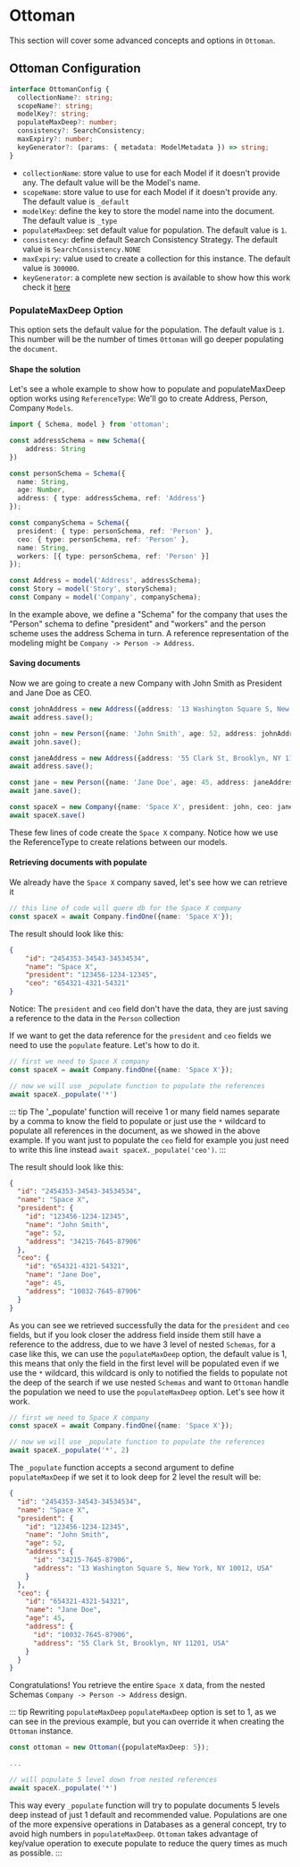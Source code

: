 # Ottoman

This section will cover some advanced concepts and options in `Ottoman`.

## Ottoman Configuration

```typescript
interface OttomanConfig {
  collectionName?: string;
  scopeName?: string;
  modelKey?: string;
  populateMaxDeep?: number;
  consistency?: SearchConsistency;
  maxExpiry?: number;
  keyGenerator?: (params: { metadata: ModelMetadata }) => string;
}
```

- `collectionName`: store value to use for each Model if it doesn't provide any. The default value will be the Model's name.
- `scopeName`: store value to use for each Model if it doesn't provide any. The default value is `_default`
- `modelKey`: define the key to store the model name into the document. The default value is `_type`
- `populateMaxDeep`: set default value for population. The default value is `1`.
- `consistency`: define default Search Consistency Strategy. The default value is `SearchConsistency.NONE`
- `maxExpiry`: value used to create a collection for this instance. The default value is `300000`.
- `keyGenerator`: a complete new section is available to show how this work check it [here](advanced/how-ottoman-works.html#key-generation-layer)

### PopulateMaxDeep Option

This option sets the default value for the population. The default value is `1`. This number will be the number of times `Ottoman` will go deeper populating the `document`.

#### Shape the solution

Let's see a whole example to show how to populate and populateMaxDeep option works using `ReferenceType`:
We'll go to create Address, Person, Company `Models`.

```typescript
import { Schema, model } from 'ottoman';

const addressSchema = new Schema({
    address: String
})

const personSchema = Schema({
  name: String,
  age: Number,
  address: { type: addressSchema, ref: 'Address'}
});

const companySchema = Schema({
  president: { type: personSchema, ref: 'Person' },
  ceo: { type: personSchema, ref: 'Person' },
  name: String,
  workers: [{ type: personSchema, ref: 'Person' }]
});

const Address = model('Address', addressSchema);
const Story = model('Story', storySchema);
const Company = model('Company', companySchema);
```

In the example above, we define a "Schema" for the company that uses the "Person" schema to define "president" and "workers" and the person scheme uses the address Schema in turn. A reference representation of the modeling might be `Company -> Person -> Address`.

#### Saving documents

Now we are going to create a new Company with John Smith as President and Jane Doe as CEO.

```typescript
const johnAddress = new Address({address: '13 Washington Square S, New York, NY 10012, USA'});
await address.save();

const john = new Person({name: 'John Smith', age: 52, address: johnAddress});
await john.save();

const janeAddress = new Address({address: '55 Clark St, Brooklyn, NY 11201, USA'});
await address.save();

const jane = new Person({name: 'Jane Doe', age: 45, address: janeAddress});
await jane.save();

const spaceX = new Company({name: 'Space X', president: john, ceo: jane})
await spaceX.save()
```

These few lines of code create the `Space X` company. Notice how we use the ReferenceType to create 
relations between our models.

#### Retrieving documents with populate

We already have the `Space X` company saved, let's see how we can retrieve it

```typescript
// this line of code will quere db for the Space X company
const spaceX = await Company.findOne({name: 'Space X'});
```

The result should look like this:

```json
{
    "id": "2454353-34543-34534534",
    "name": "Space X",
    "president": "123456-1234-12345",
    "ceo": "654321-4321-54321"
}
```

Notice: The `president` and `ceo` field don't have the data, they are just saving a reference to the data in the `Person` collection

If we want to get the data reference for the `president` and `ceo` fields we need to use the `populate` feature.
Let's how to do it.

```typescript
// first we need to Space X company
const spaceX = await Company.findOne({name: 'Space X'});

// now we will use _populate function to populate the references
await spaceX._populate('*')
```

::: tip
The '_populate' function will receive 1 or many field names separate by a comma to know
the field to populate or just use the `*` wildcard to populate all references in the document,
as we showed in the above example. If you want just to populate the `ceo` field for example you
just need to write this line instead `await spaceX._populate('ceo')`.
:::

The result should look like this:

```json
{
  "id": "2454353-34543-34534534",
  "name": "Space X",
  "president": {
    "id": "123456-1234-12345",
    "name": "John Smith",
    "age": 52,
    "address": "34215-7645-87906"
  },
  "ceo": {
    "id": "654321-4321-54321",
    "name": "Jane Doe",
    "age": 45,
    "address": "10032-7645-87906"
  }
}
```

As you can see we retrieved successfully the data for the `president` and `ceo` fields, but if you look
closer the address field inside them still have a reference to the address, due to we have 3 level
of nested `Schemas`, for a case like this, we can use the `populateMaxDeep` option, the default value is 1,
this means that only the field in the first level will be populated even if we use the `*` wildcard,
this wildcard is only to notified the fields to populate not the deep of the search if we use nested `Schemas`
and want to `Ottoman` handle the population we need to use the `populateMaxDeep` option. Let's see how it work.

```typescript
// first we need to Space X company
const spaceX = await Company.findOne({name: 'Space X'});

// now we will use _populate function to populate the references
await spaceX._populate('*', 2)
```

The `_populate` function accepts a second argument to define `populateMaxDeep` if we set it to look deep for 2 level
the result will be:

```json
{
  "id": "2454353-34543-34534534",
  "name": "Space X",
  "president": {
    "id": "123456-1234-12345",
    "name": "John Smith",
    "age": 52,
    "address": {
      "id": "34215-7645-87906",
      "address": "13 Washington Square S, New York, NY 10012, USA"
    }
  },
  "ceo": {
    "id": "654321-4321-54321",
    "name": "Jane Doe",
    "age": 45,
    "address": {
      "id": "10032-7645-87906",
      "address": "55 Clark St, Brooklyn, NY 11201, USA"
    }
  }
}
```

Congratulations! You retrieve the entire `Space X` data, from the nested Schemas `Company -> Person -> Address` design.

::: tip Rewriting `populateMaxDeep`
`populateMaxDeep` option is set to 1, as we can see in the previous example, but you can override it when creating the
`Ottoman` instance.

```typescript
const ottoman = new Ottoman({populateMaxDeep: 5});

...

// will populate 5 level down from nested references
await spaceX._populate('*')
```

This way every `_populate` function will try to populate documents 5 levels deep instead of just 1 default and recommended value.
Populations are one of the more expensive operations in Databases as a general concept,
try to avoid high numbers in `populateMaxDeep`.
`Ottoman` takes advantage of key/value operation to execute populate to reduce the query times as much as possible.
:::
